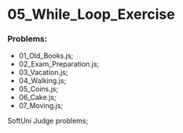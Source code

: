 # 05_While_Loop_Exercise

### Problems:
- 01_Old_Books.js;
- 02_Exam_Preparation.js;
- 03_Vacation.js;
- 04_Walking.js;
- 05_Coins.js;
- 06_Cake.js;
- 07_Moving.js;


SoftUni Judge problems;
